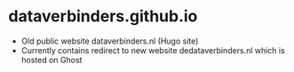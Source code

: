 # dataverbinders.github.io
- Old public website dataverbinders.nl (Hugo site)
- Currently contains redirect to new website dedataverbinders.nl which is hosted on Ghost
